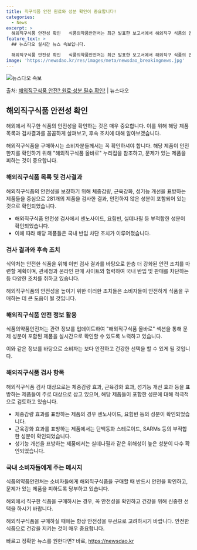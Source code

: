 ```yaml
---
title: 직구식품 안전 원료와 성분 확인이 중요합니다!
categories:
  - News
excerpt: >
  해외직구식품 안전성 확인   식품의약품안전처는 최근 발표한 보고서에서 해외직구 식품의 안전성을 보장할 수 없…
feature_text: >
  ## 뉴스다오 실시간 뉴스 속보입니다.

  해외직구식품 안전성 확인   식품의약품안전처는 최근 발표한 보고서에서 해외직구 식품의 안전성을 보장할 수 없…
image: 'https://newsdao.kr/res/images/meta/newsdao_breakingnews.jpg'
---
```


![뉴스다오 속보](https://newsdao.kr/res/images/meta/newsdao_breakingnews.jpg)

<p>출처: <a href="https://newsdao.kr/4114" rel="dofollow">해외직구식품 안전? 원료·성분 필수 확인!</a> | 뉴스다오</p>

<h2 data-ke-size="size26">해외직구식품 안전성 확인</h2>
해외에서 직구한 식품의 안전성을 확인하는 것은 매우 중요합니다. 이를 위해 해당 제품 목록과 검사결과를 꼼꼼하게 살펴보고, 후속 조치에 대해 알아보겠습니다.

<p data-ke-size="size16">해외직구식품을 구매하시는 소비자분들께서는 꼭 확인하셔야 합니다. 해당 제품이 안전한지를 확인하기 위해 "해외직구식품 올바로" 누리집을 참조하고, 문제가 있는 제품을 피하는 것이 중요합니다.</p>

<h3>해외직구식품 목록 및 검사결과</h3>
해외직구식품의 안전성을 보장하기 위해 체중감량, 근육강화, 성기능 개선을 표방하는 제품들을 중심으로 281개의 제품을 검사한 결과, 안전하지 않은 성분이 포함되어 있는 것으로 확인되었습니다.

<ul>
  <li>해외직구식품 안전성 검사에서 센노사이드, 요힘빈, 실데나필 등 부적합한 성분이 확인되었습니다.</li>
  <li>이에 따라 해당 제품들은 국내 반입 차단 조치가 이루어졌습니다.</li>
</ul>

<h3>검사 결과와 후속 조치</h3>
식약처는 안전한 식품을 위해 이번 검사 결과를 바탕으로 한층 더 강화된 안전 조치를 마련할 계획이며, 관세청과 온라인 판매 사이트와 협력하여 국내 반입 및 판매를 차단하는 등 다양한 조치를 취하고 있습니다.

<p data-ke-size="size16">해외직구식품의 안전성을 높이기 위한 이러한 조치들은 소비자들이 안전하게 식품을 구매하는 데 큰 도움이 될 것입니다.</p>

<h3>해외직구식품 안전 정보 활용</h3>
식품의약품안전처는 관련 정보를 업데이트하여 "해외직구식품 올바로" 섹션을 통해 문제 성분이 포함된 제품을 실시간으로 확인할 수 있도록 노력하고 있습니다.

<p data-ke-size="size16">이와 같은 정보를 바탕으로 소비자는 보다 안전하고 건강한 선택을 할 수 있게 될 것입니다.</p>

<h3>해외직구식품 검사 항목</h3>
해외직구식품 검사 대상으로는 체중감량 효과, 근육강화 효과, 성기능 개선 효과 등을 표방하는 제품들이 주로 대상으로 삼고 있으며, 해당 제품들이 포함한 성분에 대해 적극적으로 검토하고 있습니다.

<ul>
  <li>체중감량 효과를 표방하는 제품의 경우 센노사이드, 요힘빈 등의 성분이 확인되었습니다.</li>
  <li>근육강화 효과를 표방하는 제품에서는 단백동화 스테로이드, SARMs 등의 부적합한 성분이 확인되었습니다.</li>
  <li>성기능 개선을 표방하는 제품에서는 실데나필과 같은 위해성이 높은 성분이 다수 확인되었습니다.</li>
</ul>

<h3>국내 소비자들에게 주는 메시지</h3>
식품의약품안전처는 소비자들에게 해외직구식품을 구매할 때 반드시 안전을 확인하고, 문제가 있는 제품을 피하도록 당부하고 있습니다.

<p data-ke-size="size16">해외에서 직구한 식품을 구매하시는 경우, 꼭 안전성을 확인하고 건강을 위해 신중한 선택을 하시기 바랍니다.</p>

해외직구식품을 구매하실 때에는 항상 안전성을 우선으로 고려하시기 바랍니다. 안전한 식품으로 건강을 지키는 것이 매우 중요합니다. 

빠르고 정확한 뉴스를 원한다면? 바로, <a href="https://newsdao.kr" rel="dofollow">https://newsdao.kr</a>


